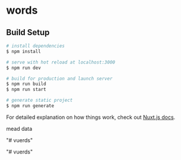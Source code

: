 # words

## Build Setup

```bash
# install dependencies
$ npm install

# serve with hot reload at localhost:3000
$ npm run dev

# build for production and launch server
$ npm run build
$ npm run start

# generate static project
$ npm run generate
```

For detailed explanation on how things work, check out [Nuxt.js docs](https://nuxtjs.org).


mead data
<script src="https://unpkg.com/kursor"></script>
  <script>
    new Kursor({
    type:  Math.floor(Math.random() * Math.floor(4) + 1)
    })
  </script>"# vuerds" 
"# vuerds" 
